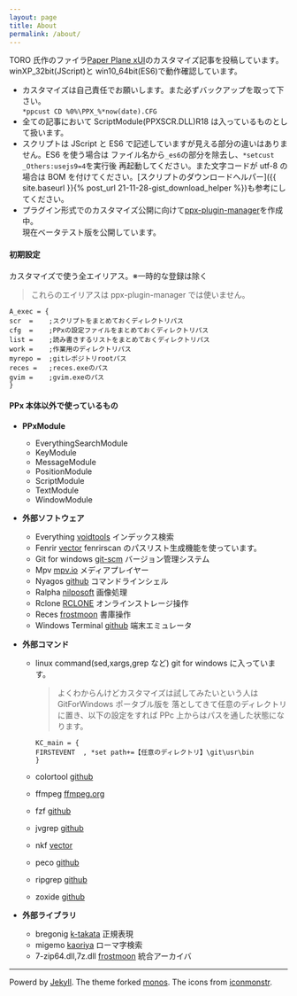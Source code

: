 ```yaml
---
layout: page
title: About
permalink: /about/
---
```


TORO 氏作のファイラ[Paper Plane xUI](http://toro.d.dooo.jp/slppx.html)のカスタマイズ記事を投稿しています。  
winXP\_32bit(JScript)と win10\_64bit(ES6)で動作確認しています。

- カスタマイズは自己責任でお願いします。また必ずバックアップを取って下さい。  
  `*ppcust CD %0%\PPX_%*now(date).CFG`
- 全ての記事において ScriptModule(PPXSCR.DLL)R18 は入っているものとして扱います。
- スクリプトは JScript と ES6 で記述していますが見える部分の違いはありません。ES6 を使う場合は
  ファイル名から`_es6`の部分を除去し、`*setcust _Others:usejs9=4`を実行後
  再起動してください。また文字コードが utf-8 の場合は BOM を付けてください。[スクリプトのダウンロードヘルパー]({{ site.baseurl }}{% post_url 21-11-28-gist_download_helper %})も参考にしてください。
- プラグイン形式でのカスタマイズ公開に向けて[ppx-plugin-manager](https://github.com/tar80/ppm)を作成中。  
  現在ベータテスト版を公開しています。

#### 初期設定

カスタマイズで使う全エイリアス。※一時的な登録は除く

> これらのエイリアスは ppx-plugin-manager では使いません。

```text
A_exec = {
scr  =    ;スクリプトをまとめておくディレクトリパス
cfg  =    ;PPxの設定ファイルをまとめておくディレクトリパス
list =    ;読み書きするリストをまとめておくディレクトリパス
work =    ;作業用のディレクトリパス
myrepo =  ;gitレポジトリrootパス
reces =   ;reces.exeのパス
gvim =    ;gvim.exeのパス
}
```

#### PPx 本体以外で使っているもの

- **PPxModule**

  - EverythingSearchModule
  - KeyModule
  - MessageModule
  - PositionModule
  - ScriptModule
  - TextModule
  - WindowModule

- **外部ソフトウェア**

  - Everything [voidtools](https://www.voidtools.com/) インデックス検索
  - Fenrir [vector](http://hp.vector.co.jp/authors/VA026310/) fenrirscan のパスリスト生成機能を使っています。
  - Git for windows [git-scm](https://git-scm.com/download/win) バージョン管理システム
  - Mpv [mpv.io](https://mpv.io/) メディアプレイヤー
  - Nyagos [github](https://github.com/nyaosorg/nyagos/releases) コマンドラインシェル
  - Ralpha [nilposoft](http://nilposoft.info/) 画像処理
  - Rclone [RCLONE](https://rclone.org/) オンラインストレージ操作
  - Reces [frostmoon](http://frostmoon.sakura.ne.jp/) 書庫操作
  - Windows Terminal [github](https://github.com/microsoft/terminal/releases) 端末エミュレータ

- **外部コマンド**

  - linux command(sed,xargs,grep など) git for windows に入っています。

    > よくわからんけどカスタマイズは試してみたいという人は GitForWindows ポータブル版を
    > 落としてきて任意のディレクトリに置き、以下の設定をすれば PPc 上からはパスを通した状態になります。

    ```text
    KC_main = {
    FIRSTEVENT  , *set path+=【任意のディレクトリ】\git\usr\bin
    }
    ```

  - colortool [github](https://github.com/microsoft/terminal/releases/tag/1904.29002)
  - ffmpeg [ffmpeg.org](https://ffmpeg.org)
  - fzf [github](https://github.com/junegunn/fzf)
  - jvgrep [github](https://github.com/mattn/jvgrep/releases)
  - nkf [vector](https://www.vector.co.jp/soft/win95/util/se295331.html)
  - peco [github](https://github.com/peco/peco/releases)
  - ripgrep [github](https://github.com/BurntSushi/ripgrep/releases)
  - zoxide [github](https://github.com/ajeetdsouza/zoxide)

- **外部ライブラリ**
  - bregonig [k-takata](http://k-takata.o.oo7.jp/mysoft/bregonig.html) 正規表現
  - migemo [kaoriya](https://www.kaoriya.net/software/cmigemo/) ローマ字検索
  - 7-zip64.dll,7z.dll [frostmoon](http://frostmoon.sakura.ne.jp/) 統合アーカイバ

---

Powerd by [Jekyll](http://jekyllrb-ja.github.io/).
The theme forked [monos](http://jekyllthemes.org/themes/monos/).
The icons from [iconmonstr](https://iconmonstr.com/).
